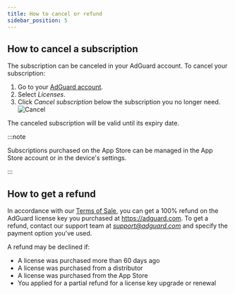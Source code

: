 ```yaml
---
title: How to cancel or refund
sidebar_position: 5
---
```


## How to cancel a subscription

The subscription can be canceled in your AdGuard account. To cancel your subscription:

 1. Go to your [AdGuard account](https://my.adguard.com/).
 1. Select *Licenses*.
 1. Click *Cancel subscription* below the subscription you no longer need. ![Cancel](https://cdn.adtidy.org/content/kb/ad_blocker/general/newaccount-cancel-sub.png)

 The canceled subscription will be valid until its expiry date.

:::note

Subscriptions purchased on the App Store can be managed in the App Store account or in the device's settings.

:::

## How to get a refund

In accordance with our [Terms of Sale](https://adguard.com/terms-of-sale.html), you can get a 100% refund on the AdGuard license key you purchased at https://adguard.com. To get a refund, contact our support team at *support@adguard.com* and specify the payment option you've used.

A refund may be declined if:

- A license was purchased more than 60 days ago
- A license was purchased from a distributor
- A license was purchased from the App Store
- You applied for a partial refund for a license key upgrade or renewal
